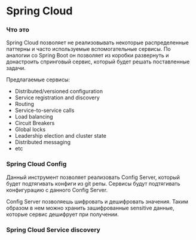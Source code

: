 # Spring Cloud
### Что это
Spring Cloud позволяет не реализовывать некоторые распределенные паттерны и часто используемые вспомогательные сервисы.
По аналогии со Spring Boot он позволяет из коробки развернуть и донастроить спринговый сервис, который будет решать
поставленные задачи. 

Предлагаемые сервисы:
- Distributed/versioned configuration
- Service registration and discovery
- Routing
- Service-to-service calls
- Load balancing
- Circuit Breakers
- Global locks
- Leadership election and cluster state
- Distributed messaging
- etc

### Spring Cloud Config
Данный инструмент позволяет реализовать Config Server, который будет подтягивать конфиги из git репы. Сервисы будут 
подтягивать конфигурацию с данного Config Server.

Config Server позволяешь шифровать и дешифровать значения. Таким образом в нем можно хранить зашифрованные sensitive
данные, которые сервис дешифрует при получении.

### Spring Cloud Service discovery
